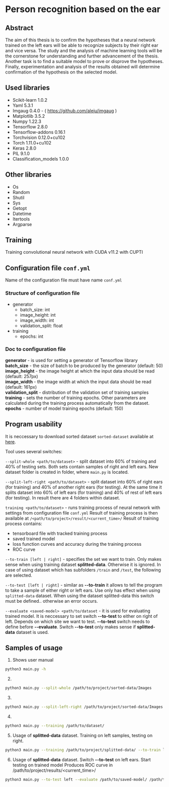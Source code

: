 # Person recognition based on the ear

## Abstract

The aim of this thesis is to confirm the hypotheses that a neural network trained on the
left ears will be able to recognize subjects by their right ear and vice versa. The study
and the analysis of machine learning tools will be the cornerstone for understanding and
further advancement of the thesis. Another task is to find a suitable model to prove or
disprove the hypotheses. Finally, experimentation and analysis of the results obtained will
determine confirmation of the hypothesis on the selected model.

## Used libraries

- Scikit-learn 1.0.2
- Yaml 5.3.1
- Imgaug 0.4.0 - ( https://github.com/aleju/imgaug )
- Matplotlib 3.5.2
- Numpy 1.22.3
- Tensorflow 2.8.0
- Tensorflow-addons 0.16.1
- Torchvision 0.12.0+cu102
- Torch 1.11.0+cu102
- Keras 2.8.0
- PIL 9.1.0
- Classification_models 1.0.0

## Other libraries

- Os
- Random
- Shutil
- Sys
- Getopt
- Datetime
- Itertools
- Argparse

## Training

Training convolutional neural network with CUDA v11.2 with CUPTI

## Configuration file `conf.yml`

Name of the configuration file must have name `conf.yml`

### Structure of configuration file

- generator
  - batch_size: int
  - image_height: int
  - image_width: int
  - validation_split: float
- training
  - epochs: int
  
### Doc to configuration file

**generator** - is used for setting a generator of Tensorflow library <br>
  **batch_size** - the size of batch to be produced by the generator (default: 50) <br>
  **image_height** - the image height at which the input data should be read (default: 257px) <br>
  **image_width** - the image width at which the input data should be read (default: 161px) <br>
  **validation_split** - distribution of the validation set of training samples  <br>
**training** - sets the number of training epochs. Other parameters are calculated during the training process automatically from the dataset. <br>
**epochs** - number of model training epochs (default: 150) <br>

## Program usability

It is neccessary to download sorted dataset `sorted-dataset` available at [here](https://drive.google.com/file/d/1Q3agDJwyJg-dPjNDIj3ee0PWDjGY8tWX/view?usp=sharing).

Tool uses several switches:

`--split-whole <path/to/dataset>` - split dataset into 60% of training and 40% of testing sets. Both sets contain samples of right and left ears. New dataset folder is created in folder, where `main.py` is located.

`--split-left-right <path/to/dataset>` - split dataset into 60% of right ears (for training) and 40% of another right ears (for testing). At the same time it splits dataset into 60% of left ears (for training) and 40% of rest of left ears (for testing). In result there are 4 folders within dataset.

`training <path/to/dataset>` - runs training process of neural network with settings from configuration file `conf.yml`
Result of training process is then available at `/<path/to/project>/result/<current_time>/`
Result of training process contains:
  - tensorboard file with tracked training process
  - saved trained model
  - loss function curves and accuracy during the training process
  - ROC curve
  
`--to-train [left | right]` - specifies the set we want to train. Only makes sense when using training dataset **splitted-data**. Otherwise it is ignored. In case of using dataset which has subfolders `/train` and `/test`, the following are selected.

`--to-test [left | right]` - similar as **--to-train** it allows to tell the program to take a sample of either right or left ears. Use only has effect when using `splitted-data` dataset. When using the dataset splitted-data this switch must be defined.. otherwise an error occurs.

`--evaluate <saved-model> <path/to/dataset` - it is used for evaluating trained model. It is neccessary to set switch **--to-test** to either on right of left. Depends on which site we want to test. **--to-test** switch needs to define before **--evaluate**. Switch **--to-test** only makes sense if **splitted-data** dataset is used.

## Samples of usage

1. Shows user manual
```bash
python3 main.py -h
```

2. 
```bash
python3 main.py --split-whole /path/to/project/sorted-data/Images
```

3.
```bash
python3 main.py --split-left-right /path/to/project/sorted-data/Images
```

4.
```bash
python3 main.py --training /path/to/dataset/
```

5. Usage of **splitted-data** dataset. Training on left samples, testing on right.
```bash
python3 main.py --training /path/to/project/splitted-data/ --to-train left --to-test right
```

6. Usage of **splitted-data** dataset. Switch **--to-test** on left ears. Start testing on trained model Produces ROC curve in /path/to/project/results/<current_time>/ 
```bash
python3 main.py --to-test left --evaluate /path/to/saved-model/ /path/to/project/splitted-data
```
                 








